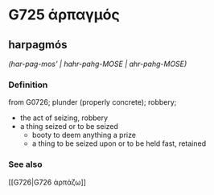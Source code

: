 # G725 ἁρπαγμός

## harpagmós

_(har-pag-mos' | hahr-pahg-MOSE | ahr-pahg-MOSE)_

### Definition

from G0726; plunder (properly concrete); robbery; 

- the act of seizing, robbery
- a thing seized or to be seized
  - booty to deem anything a prize
  - a thing to be seized upon or to be held fast, retained

### See also

[[G726|G726 ἁρπάζω]]

